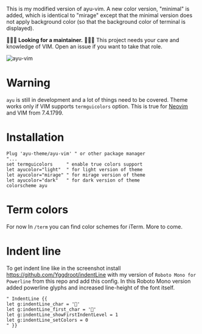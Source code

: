 This is my modified version of ayu-vim. A new color version, "minimal" is added, which is identical to "mirage" except that the minimal version does not apply background color (so that the background color of terminal is displayed).

🌟🌟🌟 **Looking for a maintainer.** 🌟🌟🌟 This project needs your care and knowledge of VIM. Open an issue if you want to take that role.

![ayu-vim](http://i.imgur.com/7vnF4Na.png)

# Warning
`ayu` is still in development and a lot of things need to be covered. Theme works only if VIM supports `termguicolors` option. This is true for [Neovim](https://neovim.io) and VIM from 7.4.1799.

# Installation
```VimL
Plug 'ayu-theme/ayu-vim' " or other package manager
"...
set termguicolors     " enable true colors support
let ayucolor="light"  " for light version of theme
let ayucolor="mirage" " for mirage version of theme
let ayucolor="dark"   " for dark version of theme
colorscheme ayu
```

# Term colors
For now In `/term` you can find color schemes for iTerm. More to come.

# Indent line
To get indent line like in the screenshot install https://github.com/Yggdroot/indentLine with my version of `Roboto Mono for Powerline` from this repo and add this config.
In this Roboto Mono version added powerline glyphs and increased line-height of the font itself.

```Viml
" IndentLine {{
let g:indentLine_char = ''
let g:indentLine_first_char = ''
let g:indentLine_showFirstIndentLevel = 1
let g:indentLine_setColors = 0
" }}
```

